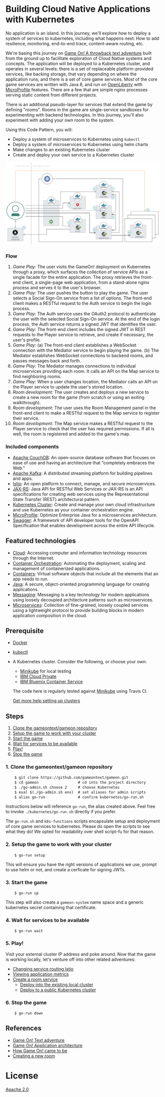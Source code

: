 <!--
[![Build Status](https://travis-ci.org/IBM/watson-banking-chatbot.svg?branch=master)](https://travis-ci.org/IBM/watson-banking-chatbot)
![IBM Cloud Deployments](https://metrics-tracker.mybluemix.net/stats/527357940ca5e1027fbf945add3b15c4/badge.svg)
-->
# Building Cloud Native Applications with Kubernetes

No application is an island. In this journey, we'll explore how to deploy a system of services to kubernetes, including what happens next: How to add resilience, monitoring, end-to-end trace, content-aware routing, etc.

We're basing this journey on [Game On! A throwback text adventure](https://gameontext.org) built from the ground up to facilitate exploration of Cloud Native systems and concepts. The application will be deployed to a Kubernetes cluster, and operates in several levels: there is a set of replaceable platform-provided services, like backing storage, that vary depending on where the application runs; and there is a set of core game services. Most of the core game services are written with Java 8, and run on [OpenLiberty](https://openliberty.io/) with [MicroProfile](http://microprofile.io/) features. There are a few that are simple nginx processes serving static content from different projects.

There is an additional pseudo-layer for services that extend the game by defining "rooms". Rooms in the game are single-service sandboxes for experimenting with backend technologies. In this journey, you'll also experiment with adding your own room to the system.

Using this Code Pattern, you will: 

* Deploy a system of microservices to Kubernetes using `kubectl`
* Deploy a system of microservices to Kubernetes using helm charts
* Make changes to an existing Kubernetes cluster
* Create and deploy your own service to a Kubernetes cluster

<!--Remember to dump an image in this path-->
![](/images/architecture.png)

### Flow

1. _Game Play:_ The user visits the GameOn! deployment on Kubernetes through a proxy, which surfaces the collection of service APIs as a single facade for the entire application. The proxy retrieves the front-end client, a single-page web application, from a stand-alone nginx process and serves it to the user's browser.
2. _Game Play:_ The user pushes the button to play the game. The user selects a  Social Sign-On service from a list of options. The front-end client makes a RESTful request to the Auth service to begin the login process. 
3. _Game Play:_ The Auth service uses the OAuth2 protocol to authenticate the user with the selected Social Sign-On service. At the end of the login process, the Auth service returns a signed JWT that identifies the user.
4. _Game Play:_ The front-end client includes the signed JWT in REST requests to the Player service to retrieve, and create if necessary, the user's profile.
5. _Game Play:_ (a) The front-end client establishes a WebSocket connection with the Mediator service to begin playing the game. (b) The Mediator establishes WebSocket connections to backend rooms, and passes messages back and forth.
6. _Game Play:_ The Mediator manages connections to individual microservices providing each room. It calls an API on the Map service to find neighboring rooms.
7. _Game Play:_ When a user changes location, the Mediator calls an API on the Player service to update the user's stored location. 
8. _Room development:_ The user creates and deploys a new service to create a new room for the game (from scratch or using an exiting walkthrough). 
9. _Room development:_ The user uses the Room Management panel in the front-end client to make a RESTful request to the Map service to register their service.
10. _Room development:_ The Map service makes a RESTful request to the Player service to check that the user has required permissions. If all is well, the room is registered and added to the game's map. 

<!--Update this section-->
### Included components

* [Apache CouchDB](http://couchdb.apache.org/): An open-source database software that focuses on ease of use and having an architecture that “completely embraces the Web.”
* [Apache Kafka](https://kafka.apache.org/): A distributed streaming platform for building pipelines and apps.
* [Istio](https://istio.io/): An open platform to connect, manage, and secure microservices.
* [JAX-RS](http://cxf.apache.org/docs/jax-rs.html): Java API for RESTful Web Services or JAX-RS is an API specifications for creating web services using the Representational State Transfer (REST) architectural pattern.
* [Kubernetes Cluster](https://console.bluemix.net/docs/containers/container_index.html): Create and manage your own cloud infrastructure and use Kubernetes as your container orchestration engine.
* [MicroProfile](http://microprofile.io/): Optimize Enterprise Java for a microservices architecture.
* [Swagger](https://swagger.io/): A framework of API developer tools for the OpenAPI Specification that enables development across the entire API lifecycle.

<!--Update this section-->
## Featured technologies

* [Cloud](https://www.ibm.com/developerworks/learn/cloud/): Accessing computer and information technology resources through the Internet.
* [Container Orchestration](https://www.ibm.com/cloud-computing/bluemix/containers): Automating the deployment, scaling and management of containerized applications.
* [Containers](https://www.ibm.com/cloud-computing/bluemix/containers): Virtual software objects that include all the elements that an app needs to run.
* [Java](https://java.com/): A secure, object-oriented programming language for creating applications.
* [Messaging](https://developer.ibm.com/messaging/message-hub/): Messaging is a key technology for modern applications using loosely decoupled architecture patterns such as microservices.
* [Microservices](https://www.ibm.com/developerworks/community/blogs/5things/entry/5_things_to_know_about_microservices?lang=en): Collection of fine-grained, loosely coupled services using a lightweight protocol to provide building blocks in modern application composition in the cloud.

<!--Update this section when the video is created
# Watch the Video
[![](http://img.youtube.com/vi/Jxi7U7VOMYg/0.jpg)](https://www.youtube.com/watch?v=Jxi7U7VOMYg)
-->

## Prerequisite

* [Docker](https://docs.docker.com/install/)
* [kubectl](https://kubernetes.io/docs/tasks/tools/install-kubectl/)
* A Kubernetes cluster. Consider the following, or choose your own:
  - [Minikube](https://kubernetes.io/docs/getting-started-guides/minikube) for local testing
  - [IBM Cloud Private](https://github.com/IBM/Kubernetes-container-service-GitLab-sample/blob/master/docs/deploy-with-ICP.md) 
  - [IBM Bluemix Container Service](https://github.com/IBM/container-journey-template) 
    
  The code here is regularly tested against [Minikube](https://kubernetes.io/docs/getting-started-guides/minikube) using Travis CI.
  
  [Get more help setting up clusters](https://github.com/gameontext/gameon/tree/master/kubernetes#set-up-a-kubernetes-cluster)

## Steps

1. [Clone the gameontext/gameon repository](#1-clone-the-gameontextgameon-repository)
2. [Setup the game to work with your cluster](#2-setup-the-game-to-work-with-your-cluster)
3. [Start the game](#3-start-the-game)
4. [Wait for services to be available](#4-wait-for-services-to-be-available)
5. [Play!](#5-play)
6. [Stop the game](#6-stop-the-game)

### 1. Clone the gameontext/gameon repository

        $ git clone https://github.com/gameontext/gameon.git
        $ cd gameon                  # cd into the project directory
        $ ./go-admin.sh choose 2     # choose Kubernetes
        $ eval $(./go-admin.sh env)  # set aliases for admin scripts
        $ alias go-run               # confirm kubernetes/go-run.sh

Instructions below will reference `go-run`, the alias created above. Feel free to invoke `./kubernetes/go-run.sh` directly if you prefer.

The `go-run.sh` and `k8s-functions` scripts encapsulate setup and deployment of core game services to kubernetes. Please do open the scripts to see what they do! We opted for readability over shell script-fu for that reason.

### 2. Setup the game to work with your cluster

        $ go-run setup

This will ensure you have the right versions of applications we use, prompt to use helm or not, and create a cerficate for signing JWTs.

### 3. Start the game

        $ go-run up

This step will also create a `gameon-system` name space and a generic kubernetes secret containing that certificate.

### 4. Wait for services to be available

        $ go-run wait

### 5. Play!

Visit your external cluster IP address and poke around. Now that the game is working locally, let's venture off into other related adventures:

* [Changing service routing Istio]()
* [Viewing application metrics]()
* [Create a room service]()
  - [Deploy into the existing local cluster]()
  - [Deploy to a public Kubernetes cluster]()


### 6. Stop the game

        $ go-run down

## References
* [Game On! Text adventure](https://gameontext.org)
* [Game On! Application architecture](https://book.gameontext.org/microservices/)
* [How Game On! came to be](https://book.gameontext.org/chronicles/)
* [Creating a new room](https://book.gameontext.org/walkthroughs/createRoom.html)

<!--keep this-->

# License
[Apache 2.0](LICENSE)
